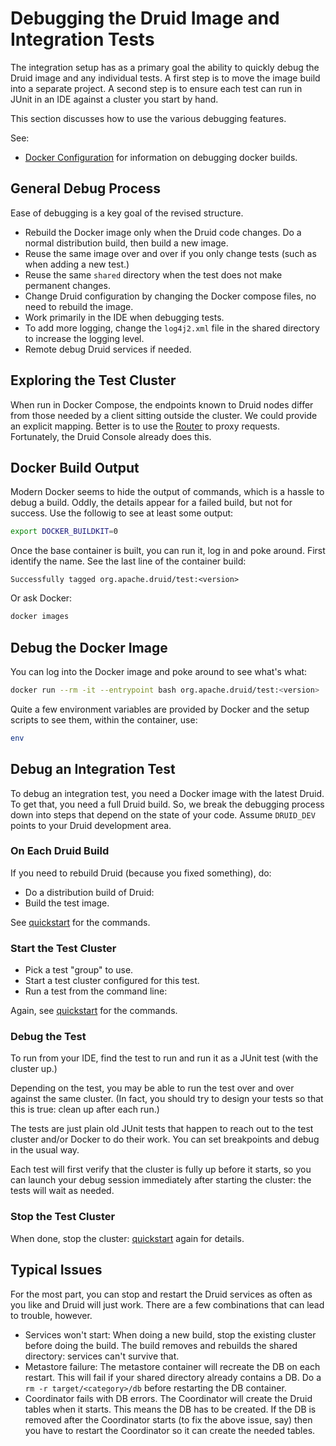 <!--
  ~ Licensed to the Apache Software Foundation (ASF) under one
  ~ or more contributor license agreements.  See the NOTICE file
  ~ distributed with this work for additional information
  ~ regarding copyright ownership.  The ASF licenses this file
  ~ to you under the Apache License, Version 2.0 (the
  ~ "License"); you may not use this file except in compliance
  ~ with the License.  You may obtain a copy of the License at
  ~
  ~   http://www.apache.org/licenses/LICENSE-2.0
  ~
  ~ Unless required by applicable law or agreed to in writing,
  ~ software distributed under the License is distributed on an
  ~ "AS IS" BASIS, WITHOUT WARRANTIES OR CONDITIONS OF ANY
  ~ KIND, either express or implied.  See the License for the
  ~ specific language governing permissions and limitations
  ~ under the License.
  -->

# Debugging the Druid Image and Integration Tests

The integration setup has as a primary goal the ability to quickly debug
the Druid image and any individual tests. A first step is to move the
image build into a separate project. A second step is to ensure each
test can run in JUnit in an IDE against a cluster you start by hand.

This section discusses how to use the various debugging features.

See:

* [Docker Configuration](docker.md) for information on debugging
  docker builds.

## General Debug Process

Ease of debugging is a key goal of the revised structure.

* Rebuild the Docker image only when the Druid code changes.
  Do a normal distribution build, then build a new image.
* Reuse the same image over and over if you only change tests
  (such as when adding a new test.)
* Reuse the same `shared` directory when the test does not
  make permanent changes.
* Change Druid configuration by changing the Docker compose
  files, no need to rebuild the image.
* Work primarily in the IDE when debugging tests.
* To add more logging, change the `log4j2.xml` file in the shared
  directory to increase the logging level.
* Remote debug Druid services if needed.

## Exploring the Test Cluster

When run in Docker Compose, the endpoints known to Druid nodes differ from
those needed by a client sitting outside the cluster. We could provide an
explicit mapping. Better is to use the
[Router](https://druid.apache.org/docs/latest/design/router.html#router-as-management-proxy)
to proxy requests. Fortunately, the Druid Console already does this.

## Docker Build Output

Modern Docker seems to hide the output of commands, which is a hassle to debug
a build. Oddly, the details appear for a failed build, but not for success.
Use the followig to see at least some output:

```bash
export DOCKER_BUILDKIT=0
```

Once the base container is built, you can run it, log in and poke around. First
identify the name. See the last line of the container build:

```text
Successfully tagged org.apache.druid/test:<version>
```

Or ask Docker:

```bash
docker images
```

## Debug the Docker Image

You can log into the Docker image and poke around to see what's what:


```bash
docker run --rm -it --entrypoint bash org.apache.druid/test:<version>
```

Quite a few environment variables are provided by Docker and the setup scripts
to see them, within the container, use:

```bash
env
```

## Debug an Integration Test

To debug an integration test, you need a Docker image with the latest Druid.
To get that, you need a full Druid build. So, we break the debugging process
down into steps that depend on the state of your code. Assume `DRUID_DEV`
points to your Druid development area.

### On Each Druid Build

If you need to rebuild Druid (because you fixed something), do:

* Do a distribution build of Druid:
* Build the test image.

See [quickstart](quickstart.md) for the commands.

### Start the Test Cluster

* Pick a test "group" to use.
* Start a test cluster configured for this test.
* Run a test from the command line:

Again, see [quickstart](quickstart.md) for the commands.

### Debug the Test

To run from your IDE, find the test to run and run it as a JUnit test (with the
cluster up.)

Depending on the test, you may be able to run the test over and over against the
same cluster. (In fact, you should try to design your tests so that this is true:
clean up after each run.)

The tests are just plain old JUnit tests that happen to reach out to the
test cluster and/or Docker to do their work. You can set breakpoints and debug
in the usual way.

Each test will first verify that the cluster is fully up before it starts, so
you can launch your debug session immediately after starting the cluster: the tests
will wait as needed.

### Stop the Test Cluster

When done, stop the cluster: [quickstart](quickstart.md) again for details.

## Typical Issues

For the most part, you can stop and restart the Druid services as often
as you like and Druid will just work. There are a few combinations that
can lead to trouble, however.

* Services won't start: When doing a new build, stop the existing cluster
  before doing the build. The build removes and rebuilds the shared
  directory: services can't survive that.
* Metastore failure: The metastore container will recreate the DB on
  each restart. This will fail if your shared directory already contains
  a DB. Do a `rm -r target/<category>/db` before restarting the DB container.
* Coordinator fails with DB errors. The Coordinator will create the Druid
  tables when it starts. This means the DB has to be created. If the DB
  is removed after the Coordinator starts (to fix the above issue, say)
  then you have to restart the Coordinator so it can create the needed
  tables.
